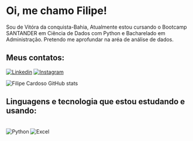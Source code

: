 # Oi, me chamo Filipe! 
Sou de Vitóra da conquista-Bahia, Atualmente estou cursando o Bootcamp SANTANDER em Ciência de Dados com Python e Bacharelado em Administração. Pretendo me aprofundar na aréa de análise de dados.

## Meus contatos:

[![Linkedin](https://img.shields.io/badge/LinkedIn-0077B5?style=for-the-badge&logo=linkedin&logoColor=white)](https://www.linkedin.com/in/filipe-cardoso-919532205/)
[![Instagram](https://img.shields.io/badge/Instagram-E4405F?style=for-the-badge&logo=instagram&logoColor=white)](https://www.instagram.com/filipcardos/)


![Filipe Cardoso GitHub stats](https://github-readme-stats.vercel.app/api?username=Filipe-Cardoso)


## Linguagens e tecnologia que estou estudando e usando:

<div style="display: inline_block"><br/>
    <img align="center" alt="Python" src ="https://img.shields.io/badge/Python-14354C?style=for-the-badge&logo=python&logoColor=white">
    <img align="center" alt="Excel" src ="https://img.shields.io/badge/Microsoft_Excel-217346?style=for-the-badge&logo=microsoft-excel&logoColor=white">

</div><br/>
